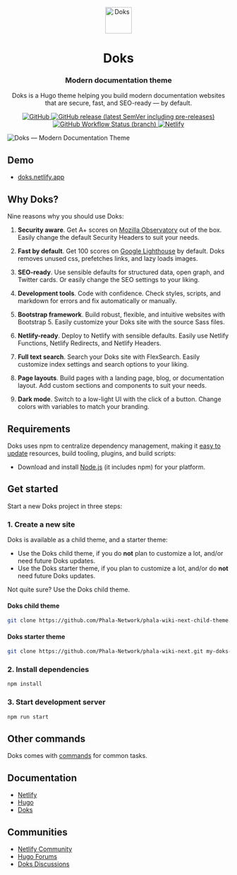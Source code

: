 <p align="center">
  <a href="https://getdoks.org/">
    <img alt="Doks" src="https://doks.netlify.app/doks.svg" width="60">
  </a>
</p>

<h1 align="center">
  Doks
</h1>

<h3 align="center">
  Modern documentation theme
</h3>

<p align="center">
  Doks is a Hugo theme helping you build modern documentation websites that are secure, fast, and SEO-ready — by default.
</p>

<p align="center">
  <a href="https://github.com/Phala-Network/phala-wiki-next/blob/master/LICENSE">
    <img src="https://img.shields.io/github/license/h-enk/doks?style=flat-square" alt="GitHub">
  </a>
  <a href="https://github.com/Phala-Network/phala-wiki-next/releases">
    <img src="https://img.shields.io/github/v/release/h-enk/doks?include_prereleases&style=flat-square"alt="GitHub release (latest SemVer including pre-releases)">
  </a>
  <a href="https://github.com/Phala-Network/phala-wiki-next/actions?query=workflow%3A%22Hyas+CI%22">
    <img src="https://img.shields.io/github/workflow/status/h-enk/doks/Hyas%20CI/master?style=flat-square" alt="GitHub Workflow Status (branch)">
  </a>
  <a href="https://app.netlify.com/sites/doks/deploys">
    <img src="https://img.shields.io/netlify/8a1009d5-88ac-413e-96ef-3f928674a083?style=flat-square" alt="Netlify">
  </a>
</p>

![Doks — Modern Documentation Theme](https://raw.githubusercontent.com/h-enk/doks/master/images/tn.png)

## Demo

- [doks.netlify.app](https://doks.netlify.app/)

## Why Doks?

Nine reasons why you should use Doks:

1. **Security aware**. Get A+ scores on [Mozilla Observatory](https://observatory.mozilla.org/analyze/doks.netlify.app) out of the box. Easily change the default Security Headers to suit your needs.

2. **Fast by default**. Get 100 scores on [Google Lighthouse](https://googlechrome.github.io/lighthouse/viewer/?gist=7731347bb8ce999eff7428a8e763b637) by default. Doks removes unused css, prefetches links, and lazy loads images.

3. **SEO-ready**. Use sensible defaults for structured data, open graph, and Twitter cards. Or easily change the SEO settings to your liking.

4. **Development tools**. Code with confidence. Check styles, scripts, and markdown for errors and fix automatically or manually.

5. **Bootstrap framework**. Build robust, flexible, and intuitive websites with Bootstrap 5. Easily customize your Doks site with the source Sass files.

6. **Netlify-ready**. Deploy to Netlify with sensible defaults. Easily use Netlify Functions, Netlify Redirects, and Netlify Headers.

7. **Full text search**. Search your Doks site with FlexSearch. Easily customize index settings and search options to your liking.

8. **Page layouts**. Build pages with a landing page, blog, or documentation layout. Add custom sections and components to suit your needs.

9. **Dark mode**. Switch to a low-light UI with the click of a button. Change colors with variables to match your branding.

## Requirements

Doks uses npm to centralize dependency management, making it [easy to update](https://getdoks.org/docs/help/how-to-update/) resources, build tooling, plugins, and build scripts:

- Download and install [Node.js](https://nodejs.org/) (it includes npm) for your platform.

## Get started

Start a new Doks project in three steps:

### 1. Create a new site

Doks is available as a child theme, and a starter theme:

- Use the Doks child theme, if you do **not** plan to customize a lot, and/or need future Doks updates.
- Use the Doks starter theme, if you plan to customize a lot, and/or do **not** need future Doks updates.

Not quite sure? Use the Doks child theme.

#### Doks child theme

```bash
git clone https://github.com/Phala-Network/phala-wiki-next-child-theme.git my-doks-site && cd my-doks-site
```

#### Doks starter theme

```bash
git clone https://github.com/Phala-Network/phala-wiki-next.git my-doks-site && cd my-doks-site
```

### 2. Install dependencies

```bash
npm install
```

### 3. Start development server

```bash
npm run start
```

## Other commands

Doks comes with [commands](https://getdoks.org/docs/prologue/commands/) for common tasks.

## Documentation

- [Netlify](https://docs.netlify.com/)
- [Hugo](https://gohugo.io/documentation/)
- [Doks](https://getdoks.org/)

## Communities

- [Netlify Community](https://community.netlify.com/)
- [Hugo Forums](https://discourse.gohugo.io/)
- [Doks Discussions](https://github.com/Phala-Network/phala-wiki-next/discussions)
